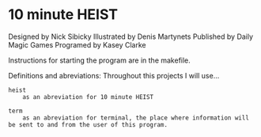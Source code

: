 # 10 minute HEIST
Designed    by Nick Sibicky
Illustrated by Denis Martynets
Published   by Daily Magic Games
Programed   by Kasey Clarke

Instructions for starting the program are in the makefile.

Definitions and abreviations:
    Throughout this projects I will use...

    heist
        as an abreviation for 10 minute HEIST

    term
        as an abreviation for terminal, the place where information will be sent to and from the user of this program.